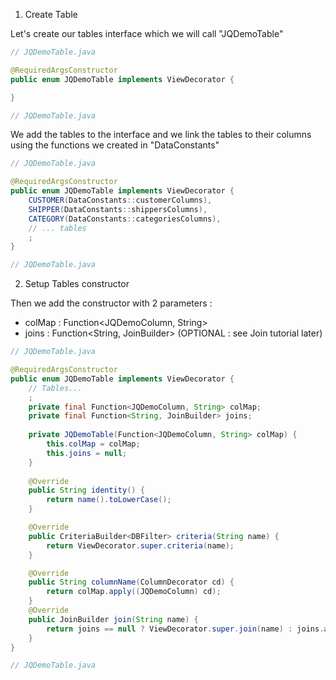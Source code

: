 1. Create Table

Let's create our tables interface which we will call "JQDemoTable"
```java
// JQDemoTable.java

@RequiredArgsConstructor
public enum JQDemoTable implements ViewDecorator {

}

// JQDemoTable.java
```
We add the tables to the interface and we link the tables to their columns using the functions we created in "DataConstants"

```java
// JQDemoTable.java

@RequiredArgsConstructor
public enum JQDemoTable implements ViewDecorator {
    CUSTOMER(DataConstants::customerColumns),
	SHIPPER(DataConstants::shippersColumns),
	CATEGORY(DataConstants::categoriesColumns),
	// ... tables
	;
}

// JQDemoTable.java
```

2. Setup Tables constructor

Then we add the constructor with 2 parameters :
- colMap : Function<JQDemoColumn, String>
- joins : Function<String, JoinBuilder> (OPTIONAL : see Join tutorial later)

```java
// JQDemoTable.java

@RequiredArgsConstructor
public enum JQDemoTable implements ViewDecorator {
    // Tables...
	;
    private final Function<JQDemoColumn, String> colMap;
	private final Function<String, JoinBuilder> joins;
	
	private JQDemoTable(Function<JQDemoColumn, String> colMap) {
		this.colMap = colMap;
		this.joins = null;
	}
	
	@Override
	public String identity() {
		return name().toLowerCase();
	}

	@Override
	public CriteriaBuilder<DBFilter> criteria(String name) { 
		return ViewDecorator.super.criteria(name);
	}

	@Override
	public String columnName(ColumnDecorator cd) {
		return colMap.apply((JQDemoColumn) cd);
	}
	@Override
	public JoinBuilder join(String name) {
		return joins == null ? ViewDecorator.super.join(name) : joins.apply(name);
	}
}

// JQDemoTable.java
```